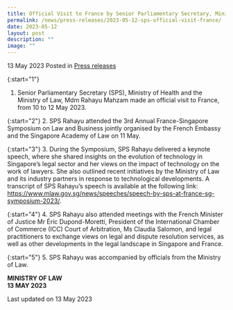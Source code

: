 ```yaml
---
title: Official Visit to France by Senior Parliamentary Secretary, Ministry Of Health and Ministry Of Law, Mdm Rahayu Mahzam
permalink: /news/press-releases/2023-05-12-sps-official-visit-france/
date: 2023-05-12
layout: post
description: ""
image: ""
---
```

13 May 2023 Posted in [Press releases](/news/press-releases)

{:start="1"}
1.  Senior Parliamentary Secretary (SPS), Ministry of Health and the Ministry of Law, Mdm Rahayu Mahzam made an official visit to France, from 10 to 12 May 2023.

{:start="2"}
2.  SPS Rahayu attended the 3rd Annual France-Singapore Symposium on Law and Business jointly organised by the French Embassy and the Singapore Academy of Law on 11 May.&nbsp;&nbsp;

{:start="3"}
3.  During the Symposium, SPS Rahayu delivered a keynote speech, where she shared insights on the evolution of technology in Singapore’s legal sector and her views on the impact of technology on the work of lawyers. She also outlined recent initiatives by the Ministry of Law and its industry partners in response to technological developments. A transcript of SPS Rahayu’s speech is available at the following link: <a href="https://www.mlaw.gov.sg/news/speeches/speech-by-sps-at-france-sg-symposium-2023/">https://www.mlaw.gov.sg/news/speeches/speech-by-sps-at-france-sg-symposium-2023/</a>.&nbsp;

{:start="4"}
4.  SPS Rahayu also attended meetings with the French Minister of Justice Mr Éric Dupond-Moretti, President of the International Chamber of Commerce (ICC) Court of Arbitration, Ms Claudia Salomon, and legal practitioners to exchange views on legal and dispute resolution services, as well as other developments in the legal landscape in Singapore and France.

{:start="5"}
5.  SPS Rahayu was accompanied by officials from the Ministry of Law.

**MINISTRY OF LAW**
<br>**13 MAY 2023**

<p class="right-side-updated">Last updated on 13 May 2023</p>
